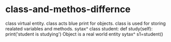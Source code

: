 # class-and-methos-differnce
class virtual entity.
class acts blue print for objects.
class is used for storing realated variables and methods.
sytax^
class student:
    def study(self):
       print('student is studying')
Object is a real world entity
sytax^
   s1=student()

